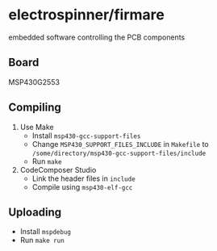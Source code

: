 # electrospinner/firmare
embedded software controlling the PCB components

## Board
MSP430G2553

## Compiling
1. Use Make
    * Install `msp430-gcc-support-files`
    * Change `MSP430_SUPPORT_FILES_INCLUDE` in `Makefile` to `/some/directory/msp430-gcc-support-files/include`
    * Run `make`
2. CodeComposer Studio
    * Link the header files in `include`
    * Compile using `msp430-elf-gcc`

## Uploading
* Install `mspdebug`
* Run `make run`
